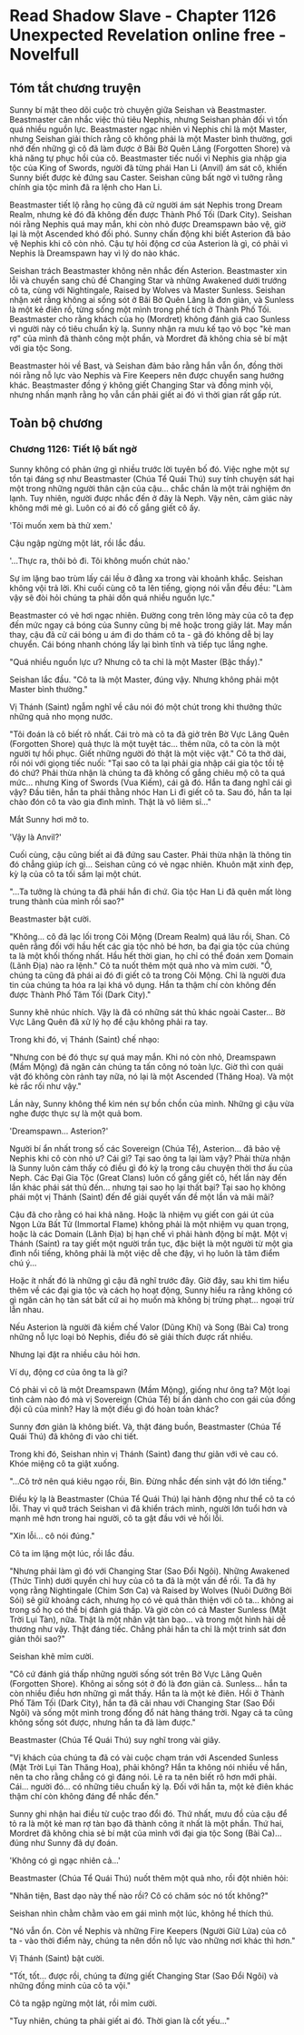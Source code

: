 # Read Shadow Slave - Chapter 1126 Unexpected Revelation online free - Novelfull

## Tóm tắt chương truyện

Sunny bí mật theo dõi cuộc trò chuyện giữa Seishan và Beastmaster. Beastmaster cân nhắc việc thủ tiêu Nephis, nhưng Seishan phản đối vì tốn quá nhiều nguồn lực. Beastmaster ngạc nhiên vì Nephis chỉ là một Master, nhưng Seishan giải thích rằng cô không phải là một Master bình thường, gợi nhớ đến những gì cô đã làm được ở Bãi Bờ Quên Lãng (Forgotten Shore) và khả năng tự phục hồi của cô. Beastmaster tiếc nuối vì Nephis gia nhập gia tộc của King of Swords, người đã từng phái Han Li (Anvil) ám sát cô, khiến Sunny biết được kẻ đứng sau Caster. Seishan cũng bất ngờ vì tưởng rằng chính gia tộc mình đã ra lệnh cho Han Li.

Beastmaster tiết lộ rằng họ cũng đã cử người ám sát Nephis trong Dream Realm, nhưng kẻ đó đã không đến được Thành Phố Tối (Dark City). Seishan nói rằng Nephis quá may mắn, khi còn nhỏ được Dreamspawn bảo vệ, giờ lại là một Ascended khó đối phó. Sunny chấn động khi biết Asterion đã bảo vệ Nephis khi cô còn nhỏ. Cậu tự hỏi động cơ của Asterion là gì, có phải vì Nephis là Dreamspawn hay vì lý do nào khác.

Seishan trách Beastmaster không nên nhắc đến Asterion. Beastmaster xin lỗi và chuyển sang chủ đề Changing Star và những Awakened dưới trướng cô ta, cùng với Nightingale, Raised by Wolves và Master Sunless. Seishan nhận xét rằng không ai sống sót ở Bãi Bờ Quên Lãng là đơn giản, và Sunless là một kẻ điên rồ, từng sống một mình trong phế tích ở Thành Phố Tối. Beastmaster cho rằng khách của họ (Mordret) không đánh giá cao Sunless vì người này có tiêu chuẩn kỳ lạ. Sunny nhận ra mưu kế tạo vỏ bọc "kẻ man rợ" của mình đã thành công một phần, và Mordret đã không chia sẻ bí mật với gia tộc Song.

Beastmaster hỏi về Bast, và Seishan đảm bảo rằng hắn vẫn ổn, đồng thời nói rằng nỗ lực vào Nephis và Fire Keepers nên được chuyển sang hướng khác. Beastmaster đồng ý không giết Changing Star và đồng minh vội, nhưng nhấn mạnh rằng họ vẫn cần phải giết ai đó vì thời gian rất gấp rút.

## Toàn bộ chương

### Chương 1126: Tiết lộ bất ngờ

Sunny không có phản ứng gì nhiều trước lời tuyên bố đó. Việc nghe một sự tồn tại đáng sợ như Beastmaster (Chúa Tể Quái Thú) suy tính chuyện sát hại một trong những người thân cận của cậu... chắc chắn là một trải nghiệm ớn lạnh. Tuy nhiên, người được nhắc đến ở đây là Neph. Vậy nên, cảm giác này không mới mẻ gì. Luôn có ai đó cố gắng giết cô ấy.

'Tôi muốn xem bà thử xem.'

Cậu ngập ngừng một lát, rồi lắc đầu.

'...Thực ra, thôi bỏ đi. Tôi không muốn chút nào.'

Sự im lặng bao trùm lấy cái lều ở đằng xa trong vài khoảnh khắc. Seishan không vội trả lời. Khi cuối cùng cô ta lên tiếng, giọng nói vẫn đều đều: "Làm vậy sẽ đòi hỏi chúng ta phải dồn quá nhiều nguồn lực."

Beastmaster có vẻ hơi ngạc nhiên. Đường cong trên lông mày của cô ta đẹp đến mức ngay cả bóng của Sunny cũng bị mê hoặc trong giây lát. May mắn thay, cậu đã cử cái bóng u ám đi do thám cô ta - gã đó không dễ bị lay chuyển. Cái bóng nhanh chóng lấy lại bình tĩnh và tiếp tục lắng nghe.

"Quá nhiều nguồn lực ư? Nhưng cô ta chỉ là một Master (Bậc thầy)."

Seishan lắc đầu. "Cô ta là một Master, đúng vậy. Nhưng không phải một Master bình thường."

Vị Thánh (Saint) ngẫm nghĩ về câu nói đó một chút trong khi thưởng thức những quả nho mọng nước.

"Tôi đoán là cô biết rõ nhất. Cái trò mà cô ta đã giở trên Bờ Vực Lãng Quên (Forgotten Shore) quả thực là một tuyệt tác... thêm nữa, cô ta còn là một người tự hồi phục. Giết những người đó thật là một việc vặt." Cô ta thở dài, rồi nói với giọng tiếc nuối: "Tại sao cô ta lại phải gia nhập cái gia tộc tồi tệ đó chứ? Phải thừa nhận là chúng ta đã không cố gắng chiêu mộ cô ta quá mức... nhưng King of Swords (Vua Kiếm), cái gã đó. Hắn ta đang nghĩ cái gì vậy? Đầu tiên, hắn ta phái thằng nhóc Han Li đi giết cô ta. Sau đó, hắn ta lại chào đón cô ta vào gia đình mình. Thật là vô liêm sỉ..."

Mắt Sunny hơi mở to.

'Vậy là Anvil?'

Cuối cùng, cậu cũng biết ai đã đứng sau Caster. Phải thừa nhận là thông tin đó chẳng giúp ích gì... Seishan cũng có vẻ ngạc nhiên. Khuôn mặt xinh đẹp, kỳ lạ của cô ta tối sầm lại một chút.

"...Ta tưởng là chúng ta đã phái hắn đi chứ. Gia tộc Han Li đã quên mất lòng trung thành của mình rồi sao?"

Beastmaster bật cười.

"Không... cô đã lạc lối trong Cõi Mộng (Dream Realm) quá lâu rồi, Shan. Cô quên rằng đối với hầu hết các gia tộc nhỏ bé hơn, ba đại gia tộc của chúng ta là một khối thống nhất. Hầu hết thời gian, họ chỉ có thể đoán xem Domain (Lãnh Địa) nào ra lệnh." Cô ta nuốt thêm một quả nho và mỉm cười. "Ồ, chúng ta cũng đã phái ai đó đi giết cô ta trong Cõi Mộng. Chỉ là người đưa tin của chúng ta hóa ra lại khá vô dụng. Hắn ta thậm chí còn không đến được Thành Phố Tăm Tối (Dark City)."

Sunny khẽ nhúc nhích. Vậy là đã có những sát thủ khác ngoài Caster... Bờ Vực Lãng Quên đã xử lý họ để cậu không phải ra tay.

Trong khi đó, vị Thánh (Saint) chế nhạo:

"Nhưng con bé đó thực sự quá may mắn. Khi nó còn nhỏ, Dreamspawn (Mầm Mộng) đã ngăn cản chúng ta tấn công nó toàn lực. Giờ thì con quái vật đó không còn rảnh tay nữa, nó lại là một Ascended (Thăng Hoa). Và một kẻ rắc rối như vậy."

Lần này, Sunny không thể kìm nén sự bồn chồn của mình. Những gì cậu vừa nghe được thực sự là một quả bom.

'Dreamspawn... Asterion?'

Người bí ẩn nhất trong số các Sovereign (Chúa Tể), Asterion... đã bảo vệ Nephis khi cô còn nhỏ ư? Cái gì? Tại sao ông ta lại làm vậy? Phải thừa nhận là Sunny luôn cảm thấy có điều gì đó kỳ lạ trong câu chuyện thời thơ ấu của Neph. Các Đại Gia Tộc (Great Clans) luôn cố gắng giết cô, hết lần này đến lần khác phái sát thủ đến... nhưng tại sao họ lại thất bại? Tại sao họ không phái một vị Thánh (Saint) đến để giải quyết vấn đề một lần và mãi mãi?

Cậu đã cho rằng có hai khả năng. Hoặc là nhiệm vụ giết con gái út của Ngọn Lửa Bất Tử (Immortal Flame) không phải là một nhiệm vụ quan trọng, hoặc là các Domain (Lãnh Địa) bị hạn chế vì phải hành động bí mật. Một vị Thánh (Saint) ra tay giết một người trần tục, đặc biệt là một người từ một gia đình nổi tiếng, không phải là một việc dễ che đậy, vì họ luôn là tâm điểm chú ý...

Hoặc ít nhất đó là những gì cậu đã nghĩ trước đây. Giờ đây, sau khi tìm hiểu thêm về các đại gia tộc và cách họ hoạt động, Sunny hiểu ra rằng không có gì ngăn cản họ tàn sát bất cứ ai họ muốn mà không bị trừng phạt... ngoại trừ lẫn nhau.

Nếu Asterion là người đã kiềm chế Valor (Dũng Khí) và Song (Bài Ca) trong những nỗ lực loại bỏ Nephis, điều đó sẽ giải thích được rất nhiều.

Nhưng lại đặt ra nhiều câu hỏi hơn.

Ví dụ, động cơ của ông ta là gì?

Có phải vì cô là một Dreamspawn (Mầm Mộng), giống như ông ta? Một loại tình cảm nào đó mà vị Sovereign (Chúa Tể) bí ẩn dành cho con gái của đồng đội cũ của mình? Hay là một điều gì đó hoàn toàn khác?

Sunny đơn giản là không biết. Và, thật đáng buồn, Beastmaster (Chúa Tể Quái Thú) đã không đi vào chi tiết.

Trong khi đó, Seishan nhìn vị Thánh (Saint) đang thư giãn với vẻ cau có. Khóe miệng cô ta giật xuống.

"...Cô trở nên quá kiêu ngạo rồi, Bin. Đừng nhắc đến sinh vật đó lớn tiếng."

Điều kỳ lạ là Beastmaster (Chúa Tể Quái Thú) lại hành động như thể cô ta có lỗi. Thay vì quở trách Seishan vì đã khiển trách mình, người lớn tuổi hơn và mạnh mẽ hơn trong hai người, cô ta gật đầu với vẻ hối lỗi.

"Xin lỗi... cô nói đúng."

Cô ta im lặng một lúc, rồi lắc đầu.

"Nhưng phải làm gì đó với Changing Star (Sao Đổi Ngôi). Những Awakened (Thức Tỉnh) dưới quyền chỉ huy của cô ta đã là một vấn đề rồi. Ta đã hy vọng rằng Nightingale (Chim Sơn Ca) và Raised by Wolves (Nuôi Dưỡng Bởi Sói) sẽ giữ khoảng cách, nhưng họ có vẻ quá thân thiện với cô ta... không ai trong số họ có thể bị đánh giá thấp. Và giờ còn có cả Master Sunless (Mặt Trời Lụi Tàn), nữa. Thật là một nhân vật tàn bạo... và trong một hình hài dễ thương như vậy. Thật đáng tiếc. Chẳng phải hắn ta chỉ là một trinh sát đơn giản thôi sao?"

Seishan khẽ mỉm cười.

"Cô cứ đánh giá thấp những người sống sót trên Bờ Vực Lãng Quên (Forgotten Shore). Không ai sống sót ở đó là đơn giản cả. Sunless... hắn ta còn nhiều điều hơn những gì mắt thấy. Hắn ta là một kẻ điên. Hồi ở Thành Phố Tăm Tối (Dark City), hắn ta đã cãi nhau với Changing Star (Sao Đổi Ngôi) và sống một mình trong đống đổ nát hàng tháng trời. Ngay cả ta cũng không sống sót được, nhưng hắn ta đã làm được."

Beastmaster (Chúa Tể Quái Thú) suy nghĩ trong vài giây.

"Vị khách của chúng ta đã có vài cuộc chạm trán với Ascended Sunless (Mặt Trời Lụi Tàn Thăng Hoa), phải không? Hắn ta không nói nhiều về hắn, nên ta cho rằng chẳng có gì đáng nói. Lẽ ra ta nên biết rõ hơn mới phải. Cái... người đó... có những tiêu chuẩn kỳ lạ. Đối với hắn ta, một kẻ điên khác thậm chí còn không đáng để nhắc đến."

Sunny ghi nhận hai điều từ cuộc trao đổi đó. Thứ nhất, mưu đồ của cậu để tỏ ra là một kẻ man rợ tàn bạo đã thành công ít nhất là một phần. Thứ hai, Mordret đã không chia sẻ bí mật của mình với đại gia tộc Song (Bài Ca)... đúng như Sunny đã dự đoán.

'Không có gì ngạc nhiên cả...'

Beastmaster (Chúa Tể Quái Thú) nuốt thêm một quả nho, rồi đột nhiên hỏi:

"Nhân tiện, Bast dạo này thế nào rồi? Cô có chăm sóc nó tốt không?"

Seishan nhìn chằm chằm vào em gái mình một lúc, không hề thích thú.

"Nó vẫn ổn. Còn về Nephis và những Fire Keepers (Người Giữ Lửa) của cô ta - vào thời điểm này, chúng ta nên dồn nỗ lực vào những nơi khác thì hơn."

Vị Thánh (Saint) bật cười.

"Tốt, tốt... được rồi, chúng ta đừng giết Changing Star (Sao Đổi Ngôi) và những đồng minh của cô ta vội."

Cô ta ngập ngừng một lát, rồi mỉm cười.

"Tuy nhiên, chúng ta phải giết ai đó. Thời gian là cốt yếu..."